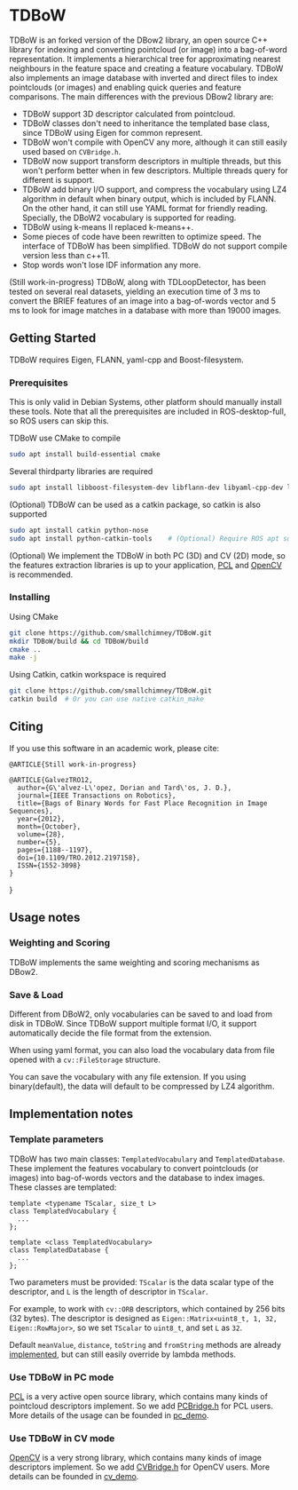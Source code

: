 TDBoW
=====

TDBoW is an forked version of the DBow2 library, an open source C++ library for indexing and converting
pointcloud (or image) into a bag-of-word representation.
It implements a hierarchical tree for approximating nearest neighbours in the feature space and creating
a feature vocabulary. TDBoW also implements an image database with inverted and direct files to index
pointclouds (or images) and enabling quick queries and feature comparisons.
The main differences with the previous DBow2 library are:

  * TDBoW support 3D descriptor calculated from pointcloud.
  * TDBoW classes don't need to inheritance the templated base class,
  since TDBoW using Eigen for common represent.
  * TDBoW won't compile with OpenCV any more, although it can still
  easily used based on `CVBridge.h`.
  * TDBoW now support transform descriptors in multiple threads, but
  this won't perform better when in few descriptors. Multiple threads
  query for different is support. 
  * TDBoW add binary I/O support, and compress the vocabulary using
  LZ4 algorithm in default when binary output, which is included by
  FLANN. On the other hand,
  it can still use YAML format for friendly reading. Specially, the
  DBoW2 vocabulary is supported for reading.
  * TDBoW using k-means Ⅱ replaced k-means++.
  * Some pieces of code have been rewritten to optimize speed.
  The interface of TDBoW has been simplified. TDBoW do not support
  compile version less than c++11.
  * Stop words won't lose IDF information any more.

(Still work-in-progress) TDBoW, along with TDLoopDetector, has been tested on several real datasets,
yielding an execution time of 3 ms to convert the BRIEF features of an image into a bag-of-words vector
and 5 ms to look for image matches in a database with more than 19000 images.

## Getting Started

TDBoW requires Eigen, FLANN, yaml-cpp and Boost-filesystem.

### Prerequisites

This is only valid in Debian Systems, other platform should manually install these tools.
Note that all the prerequisites are included in ROS-desktop-full, so ROS users can skip this.

TDBoW use CMake to compile

```bash
sudo apt install build-essential cmake
```

Several thirdparty libraries are required

```bash
sudo apt install libboost-filesystem-dev libflann-dev libyaml-cpp-dev libeigen3-dev
```

(Optional) TDBoW can be used as a catkin package, so catkin is also supported

```bash
sudo apt install catkin python-nose
sudo apt install python-catkin-tools    # (Optional) Require ROS apt source
```

(Optional) We implement the TDBoW in both PC (3D) and CV (2D) mode, so the features extraction libraries is up to your application, [PCL](https://github.com/PointCloudLibrary/pcl) and [OpenCV](https://github.com/opencv/opencv) is recommended.

### Installing

Using CMake

```bash
git clone https://github.com/smallchimney/TDBoW.git
mkdir TDBoW/build && cd TDBoW/build
cmake ..
make -j
```

Using Catkin, catkin workspace is required

```bash
git clone https://github.com/smallchimney/TDBoW.git
catkin build  # Or you can use native catkin_make
```

## Citing

If you use this software in an academic work, please cite:

    @ARTICLE{Still work-in-progress}

    @ARTICLE{GalvezTRO12,
      author={G\'alvez-L\'opez, Dorian and Tard\'os, J. D.},
      journal={IEEE Transactions on Robotics},
      title={Bags of Binary Words for Fast Place Recognition in Image Sequences},
      year={2012},
      month={October},
      volume={28},
      number={5},
      pages={1188--1197},
      doi={10.1109/TRO.2012.2197158},
      ISSN={1552-3098}
    }
}

## Usage notes

### Weighting and Scoring

TDBoW implements the same weighting and scoring mechanisms as DBow2.

### Save & Load

Different from DBoW2, only vocabularies can be saved to and load from disk in TDBoW. Since TDBoW support
multiple format I/O, it support automatically decide the file format from the extension.

When using yaml format, you can also load the vocabulary data from file opened with a `cv::FileStorage`
structure.

You can save the vocabulary with any file extension. If you using binary(default), the data will default
to be compressed by LZ4 algorithm.

## Implementation notes

### Template parameters

TDBoW has two main classes: `TemplatedVocabulary` and `TemplatedDatabase`. These implement the features
vocabulary to convert pointclouds (or images) into bag-of-words vectors and the database to index images.
These classes are templated:

    template <typename TScalar, size_t L>
    class TemplatedVocabulary {
      ...
    };

    template <class TemplatedVocabulary>
    class TemplatedDatabase {
      ...
    };

Two parameters must be provided: `TScalar` is the data scalar type of the descriptor, and `L` is the
length of descriptor in `TScalar`.

For example, to work with `cv::ORB` descriptors, which contained by 256 bits (32 bytes). The descriptor
is designed as `Eigen::Matrix<uint8_t, 1, 32, Eigen::RowMajor>`, so we set `TScalar` to `uint8_t`, and
set `L` as `32`.

Default `meanValue`, `distance`, `toString` and `fromString` methods are already
[implemented](include/TDBoW/elements/TemplatedDescriptor.hpp), but can still easily override by lambda methods.

### Use TDBoW in PC mode

[PCL](https://github.com/PointCloudLibrary/pcl) is a very active open source library, which contains
many kinds of pointcloud descriptors implement. So we add [PCBridge.h](include/TDBoW/PCBridge.h) for
PCL users.
More details of the usage can be founded in [pc_demo](demo/pc/demo.cpp).

### Use TDBoW in CV mode

[OpenCV](https://github.com/opencv/opencv) is a very strong library, which contains many kinds of image
descriptors implement. So we add [CVBridge.h](include/TDBoW/CVBridge.h) for OpenCV users.
More details can be founded in [cv_demo](demo/cv/demo.cpp).
